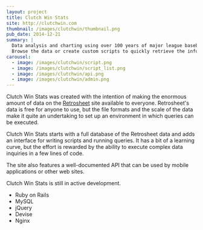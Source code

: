 ```yaml
---
layout: project
title: Clutch Win Stats
site: http://clutchwin.com
thumbnail: /images/clutchwin/thumbnail.png
pub_date: 2014-12-21
summary: | 
  Data analysis and charting using over 100 years of major league baseball data.<br/><br/>
  Browse the data or create custom scripts to quickly retrieve the information you're looking for.
carousel:
  - image: /images/clutchwin/script.png
  - image: /images/clutchwin/script_list.png
  - image: /images/clutchwin/api.png
  - image: /images/clutchwin/admin.png
---
```



Clutch Win Stats was created with the intention of making the enormous amount of data on the [Retrosheet](http://www.retrosheet.org/ "Retrosheet.org") site available to everyone.  Retrosheet's data is free for anyone to use, but the file formats and the scale of the data make it quite an undertaking to set up an environment in which queries can be executed.

Clutch Win Stats starts with a full database of the Retrosheet data and adds an interface for writing scripts and running queries.  It has a bit of a learning curve, but the effort is rewarded by the ability to execute complex data inquiries in a few lines of code.

The site also features a well-documented API that can be used by mobile applications or other web sites.

Clutch Win Stats is still in active development.

<ul class="technology-list">
  <li>Ruby on Rails</li>
  <li>MySQL</li>
  <li>jQuery</li>
  <li>Devise</li>
  <li>Nginx</li>
</ul>
